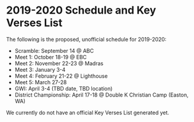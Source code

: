 # 2019-2020 Schedule and Key Verses List

The following is the proposed, unofficial schedule for 2019-2020:

- Scramble: September 14 @ ABC
- Meet 1: October 18-19 @ EBC
- Meet 2: November 22-23 @ Madras
- Meet 3: January 3-4
- Meet 4: February 21-22 @ Lighthouse
- Meet 5: March 27-28
- GWI: April 3-4 (TBD date, TBD location)
- District Championship: April 17-18 @ Double K Christian Camp (Easton, WA)

We currently do not have an official Key Verses List generated yet.
